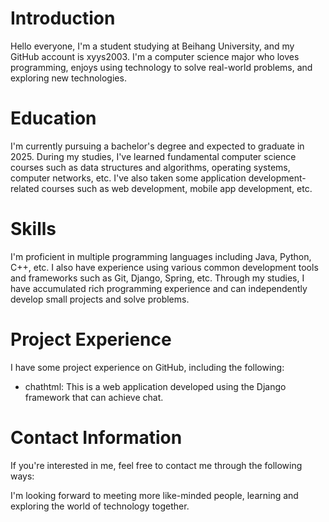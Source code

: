 # Introduction

Hello everyone, I'm a student studying at Beihang University, and my GitHub account is xyys2003. I'm a computer science major who loves programming, enjoys using technology to solve real-world problems, and exploring new technologies.

# Education

I'm currently pursuing a bachelor's degree and expected to graduate in 2025. During my studies, I've learned fundamental computer science courses such as data structures and algorithms, operating systems, computer networks, etc. I've also taken some application development-related courses such as web development, mobile app development, etc.

# Skills

I'm proficient in multiple programming languages including Java, Python, C++, etc. I also have experience using various common development tools and frameworks such as Git, Django, Spring, etc. Through my studies, I have accumulated rich programming experience and can independently develop small projects and solve problems.

# Project Experience

I have some project experience on GitHub, including the following:

- chathtml: This is a web application developed using the Django framework that can achieve chat. 

# Contact Information

If you're interested in me, feel free to contact me through the following ways:


I'm looking forward to meeting more like-minded people, learning and exploring the world of technology together.
